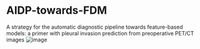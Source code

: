 # AIDP-towards-FDM
A strategy for the automatic diagnostic pipeline towards feature-based models: a primer with pleural invasion prediction from preoperative PET/CT images
![image]([https://github.com/lexsaints/powershell/blob/master/IMG/ps2.png](https://github.com/KongXiangxing/AIDP-towards-FDM/blob/main/liuchengtu_final.png))
